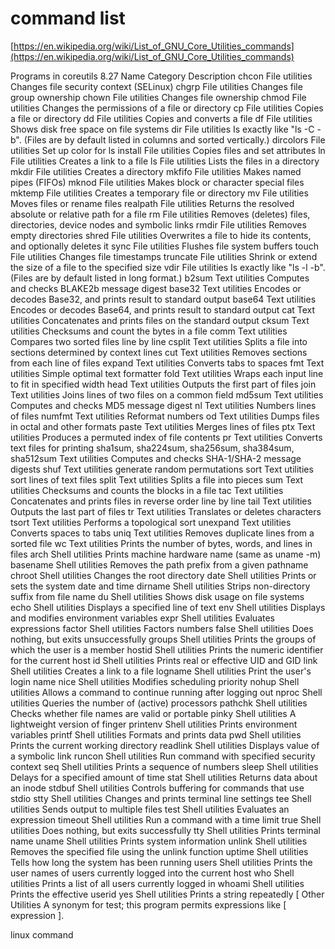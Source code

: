 # command list

[https://en.wikipedia.org/wiki/List_of_GNU_Core_Utilities_commands](https://en.wikipedia.org/wiki/List_of_GNU_Core_Utilities_commands)

Programs in coreutils 8.27
Name	Category	Description
chcon	File utilities	Changes file security context (SELinux)
chgrp	File utilities	Changes file group ownership
chown	File utilities	Changes file ownership
chmod	File utilities	Changes the permissions of a file or directory
cp	File utilities	Copies a file or directory
dd	File utilities	Copies and converts a file
df	File utilities	Shows disk free space on file systems
dir	File utilities	Is exactly like "ls -C -b". (Files are by default listed in columns and sorted vertically.)
dircolors	File utilities	Set up color for ls
install	File utilities	Copies files and set attributes
ln	File utilities	Creates a link to a file
ls	File utilities	Lists the files in a directory
mkdir	File utilities	Creates a directory
mkfifo	File utilities	Makes named pipes (FIFOs)
mknod	File utilities	Makes block or character special files
mktemp	File utilities	Creates a temporary file or directory
mv	File utilities	Moves files or rename files
realpath	File utilities	Returns the resolved absolute or relative path for a file
rm	File utilities	Removes (deletes) files, directories, device nodes and symbolic links
rmdir	File utilities	Removes empty directories
shred	File utilities	Overwrites a file to hide its contents, and optionally deletes it
sync	File utilities	Flushes file system buffers
touch	File utilities	Changes file timestamps
truncate	File utilities	Shrink or extend the size of a file to the specified size
vdir	File utilities	Is exactly like "ls -l -b". (Files are by default listed in long format.)
b2sum	Text utilities	Computes and checks BLAKE2b message digest
base32	Text utilities	Encodes or decodes Base32, and prints result to standard output
base64	Text utilities	Encodes or decodes Base64, and prints result to standard output
cat	Text utilities	Concatenates and prints files on the standard output
cksum	Text utilities	Checksums and count the bytes in a file
comm	Text utilities	Compares two sorted files line by line
csplit	Text utilities	Splits a file into sections determined by context lines
cut	Text utilities	Removes sections from each line of files
expand	Text utilities	Converts tabs to spaces
fmt	Text utilities	Simple optimal text formatter
fold	Text utilities	Wraps each input line to fit in specified width
head	Text utilities	Outputs the first part of files
join	Text utilities	Joins lines of two files on a common field
md5sum	Text utilities	Computes and checks MD5 message digest
nl	Text utilities	Numbers lines of files
numfmt	Text utilities	Reformat numbers
od	Text utilities	Dumps files in octal and other formats
paste	Text utilities	Merges lines of files
ptx	Text utilities	Produces a permuted index of file contents
pr	Text utilities	Converts text files for printing
sha1sum,
sha224sum,
sha256sum,
sha384sum,
sha512sum	Text utilities	Computes and checks SHA-1/SHA-2 message digests
shuf	Text utilities	generate random permutations
sort	Text utilities	sort lines of text files
split	Text utilities	Splits a file into pieces
sum	Text utilities	Checksums and counts the blocks in a file
tac	Text utilities	Concatenates and prints files in reverse order line by line
tail	Text utilities	Outputs the last part of files
tr	Text utilities	Translates or deletes characters
tsort	Text utilities	Performs a topological sort
unexpand	Text utilities	Converts spaces to tabs
uniq	Text utilities	Removes duplicate lines from a sorted file
wc	Text utilities	Prints the number of bytes, words, and lines in files
arch	Shell utilities	Prints machine hardware name (same as uname -m)
basename	Shell utilities	Removes the path prefix from a given pathname
chroot	Shell utilities	Changes the root directory
date	Shell utilities	Prints or sets the system date and time
dirname	Shell utilities	Strips non-directory suffix from file name
du	Shell utilities	Shows disk usage on file systems
echo	Shell utilities	Displays a specified line of text
env	Shell utilities	Displays and modifies environment variables
expr	Shell utilities	Evaluates expressions
factor	Shell utilities	Factors numbers
false	Shell utilities	Does nothing, but exits unsuccessfully
groups	Shell utilities	Prints the groups of which the user is a member
hostid	Shell utilities	Prints the numeric identifier for the current host
id	Shell utilities	Prints real or effective UID and GID
link	Shell utilities	Creates a link to a file
logname	Shell utilities	Print the user's login name
nice	Shell utilities	Modifies scheduling priority
nohup	Shell utilities	Allows a command to continue running after logging out
nproc	Shell utilities	Queries the number of (active) processors
pathchk	Shell utilities	Checks whether file names are valid or portable
pinky	Shell utilities	A lightweight version of finger
printenv	Shell utilities	Prints environment variables
printf	Shell utilities	Formats and prints data
pwd	Shell utilities	Prints the current working directory
readlink	Shell utilities	Displays value of a symbolic link
runcon	Shell utilities	Run command with specified security context
seq	Shell utilities	Prints a sequence of numbers
sleep	Shell utilities	Delays for a specified amount of time
stat	Shell utilities	Returns data about an inode
stdbuf	Shell utilities	Controls buffering for commands that use stdio
stty	Shell utilities	Changes and prints terminal line settings
tee	Shell utilities	Sends output to multiple files
test	Shell utilities	Evaluates an expression
timeout	Shell utilities	Run a command with a time limit
true	Shell utilities	Does nothing, but exits successfully
tty	Shell utilities	Prints terminal name
uname	Shell utilities	Prints system information
unlink	Shell utilities	Removes the specified file using the unlink function
uptime	Shell utilities	Tells how long the system has been running
users	Shell utilities	Prints the user names of users currently logged into the current host
who	Shell utilities	Prints a list of all users currently logged in
whoami	Shell utilities	Prints the effective userid
yes	Shell utilities	Prints a string repeatedly
[	Other Utilities	A synonym for test; this program permits expressions like [ expression ].

linux command